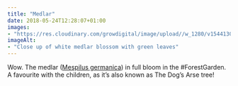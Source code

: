 ```yaml
---
title: "Medlar"
date: 2018-05-24T12:28:07+01:00
images: 
- "https://res.cloudinary.com/growdigital/image/upload//w_1280/v1544130286/medlar-42254180632.jpg"
imageAlt: 
- "Close up of white medlar blossom with green leaves"
---
```


Wow. The medlar ([Mespilus germanica](https://www.pfaf.org/user/plant.aspx?LatinName=Mespilus+germanica)) in full bloom in the #ForestGarden. A favourite with the children, as it’s also known as The Dog’s Arse tree!
